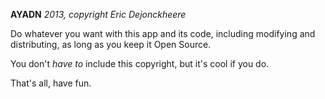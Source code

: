 **AYADN**
*2013, copyright Eric Dejonckheere*

Do whatever you want with this app and its code, including modifying and distributing, as long as you keep it Open Source.

You don't *have to* include this copyright, but it's cool if you do.

That's all, have fun.